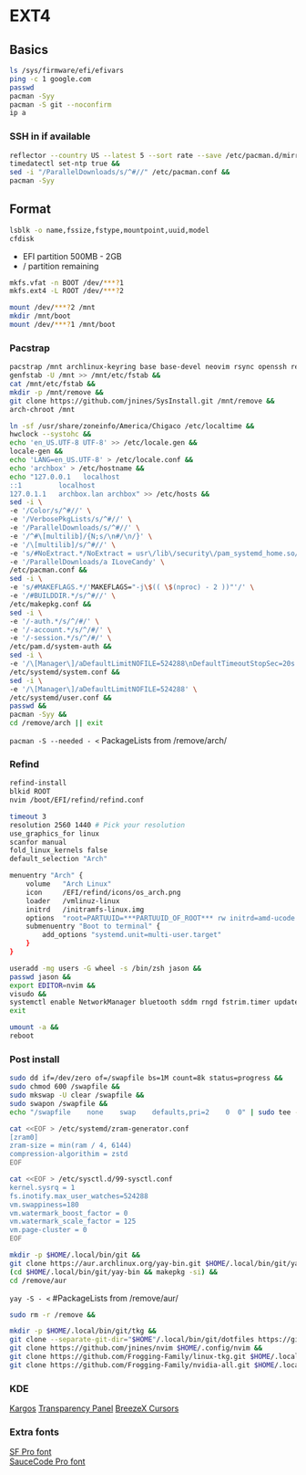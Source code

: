 # EXT4

## Basics

```zsh
ls /sys/firmware/efi/efivars
ping -c 1 google.com
passwd
pacman -Syy
pacman -S git --noconfirm
ip a
```

### SSH in if available

```zsh
reflector --country US --latest 5 --sort rate --save /etc/pacman.d/mirrorlist &&
timedatectl set-ntp true &&
sed -i "/ParallelDownloads/s/^#//" /etc/pacman.conf &&
pacman -Syy
```

## Format

```zsh
lsblk -o name,fssize,fstype,mountpoint,uuid,model
cfdisk
```

- EFI partition 500MB - 2GB
- / partition remaining

```zsh
mkfs.vfat -n BOOT /dev/***?1
mkfs.ext4 -L ROOT /dev/***?2

mount /dev/***?2 /mnt
mkdir /mnt/boot
mount /dev/***?1 /mnt/boot
```

### Pacstrap

```zsh
pacstrap /mnt archlinux-keyring base base-devel neovim rsync openssh reflector git &&
genfstab -U /mnt >> /mnt/etc/fstab &&
cat /mnt/etc/fstab &&
mkdir -p /mnt/remove &&
git clone https://github.com/jnines/SysInstall.git /mnt/remove &&
arch-chroot /mnt
```

```zsh
ln -sf /usr/share/zoneinfo/America/Chigaco /etc/localtime &&
hwclock --systohc &&
echo 'en_US.UTF-8 UTF-8' >> /etc/locale.gen &&
locale-gen &&
echo 'LANG=en_US.UTF-8' > /etc/locale.conf &&
echo 'archbox' > /etc/hostname &&
echo "127.0.0.1   localhost
::1         localhost
127.0.1.1   archbox.lan archbox" >> /etc/hosts &&
sed -i \
-e '/Color/s/^#//' \
-e '/VerbosePkgLists/s/^#//' \
-e '/ParallelDownloads/s/^#//' \
-e '/^#\[multilib]/{N;s/\n#/\n/}' \
-e '/\[multilib]/s/^#//' \
-e 's/#NoExtract.*/NoExtract = usr\/lib\/security\/pam_systemd_home.so/' \
-e '/ParallelDownloads/a ILoveCandy' \
/etc/pacman.conf &&
sed -i \
-e 's/#MAKEFLAGS.*/'MAKEFLAGS="-j\$(( \$(nproc) - 2 ))"'/' \
-e '/#BUILDDIR.*/s/^#//' \
/etc/makepkg.conf &&
sed -i \
-e '/-auth.*/s/^/#/' \
-e '/-account.*/s/^/#/' \
-e '/-session.*/s/^/#/' \
/etc/pam.d/system-auth &&
sed -i \
-e '/\[Manager\]/aDefaultLimitNOFILE=524288\nDefaultTimeoutStopSec=20s' \
/etc/systemd/system.conf &&
sed -i \
-e '/\[Manager\]/aDefaultLimitNOFILE=524288' \
/etc/systemd/user.conf &&
passwd &&
pacman -Syy &&
cd /remove/arch || exit
```

`pacman -S --needed - <`
PackageLists from /remove/arch/

### Refind

```zsh
refind-install
blkid ROOT
nvim /boot/EFI/refind/refind.conf
```

```zsh
timeout 3
resolution 2560 1440 # Pick your resolution
use_graphics_for linux
scanfor manual
fold_linux_kernels false
default_selection "Arch"

menuentry "Arch" {
    volume   "Arch Linux"
    icon     /EFI/refind/icons/os_arch.png
    loader   /vmlinuz-linux
    initrd   /initramfs-linux.img
    options  "root=PARTUUID=***PARTUUID_OF_ROOT*** rw initrd=amd-ucode.img rcu_nocbs=0-15 acpi_enforce_resources=lax nowatchdog nvidia-drm.modeset=1 amd_pstate=guided"
    submenuentry "Boot to terminal" {
        add_options "systemd.unit=multi-user.target"
    }
}
```

```zsh
useradd -mg users -G wheel -s /bin/zsh jason &&
passwd jason &&
export EDITOR=nvim &&
visudo &&
systemctl enable NetworkManager bluetooth sddm rngd fstrim.timer updatedb.timer cups cronie avahi-daemon.service logrotate.timer paccache.timer &&
exit

umount -a &&
reboot
```

### Post install

```zsh
sudo dd if=/dev/zero of=/swapfile bs=1M count=8k status=progress &&
sudo chmod 600 /swapfile &&
sudo mkswap -U clear /swapfile &&
sudo swapon /swapfile &&
echo "/swapfile    none    swap    defaults,pri=2    0  0" | sudo tee -a /etc/fstab &&

cat <<EOF > /etc/systemd/zram-generator.conf
[zram0]
zram-size = min(ram / 4, 6144)
compression-algorithim = zstd
EOF

cat <<EOF > /etc/sysctl.d/99-sysctl.conf
kernel.sysrq = 1
fs.inotify.max_user_watches=524288
vm.swappiness=180
vm.watermark_boost_factor = 0
vm.watermark_scale_factor = 125
vm.page-cluster = 0
EOF

mkdir -p $HOME/.local/bin/git &&
git clone https://aur.archlinux.org/yay-bin.git $HOME/.local/bin/git/yay-bin &&
(cd $HOME/.local/bin/git/yay-bin && makepkg -si) &&
cd /remove/aur
```

`yay -S - <` #PackageLists from /remove/aur/

```zsh
sudo rm -r /remove &&
```

```zsh
mkdir -p $HOME/.local/bin/git/tkg &&
git clone --separate-git-dir="$HOME"/.local/bin/git/dotfiles https://github.com/jnines/dotfiles.git "$HOME"/.local/bin/git/dotf &&
git clone https://github.com/jnines/nvim $HOME/.config/nvim &&
git clone https://github.com/Frogging-Family/linux-tkg.git $HOME/.local/bin/git/tkg/linux-tkg &&
git clone https://github.com/Frogging-Family/nvidia-all.git $HOME/.local/bin/git/tkg/nvidia-all
```

### KDE

[Kargos](https://github.com/sanniou/kargos6)
[Transparency Panel](https://github.com/TheEssem/paneltransparencybutton)
[BreezeX Cursors](https://github.com/ful1e5/BreezeX_Cursor)

### Extra fonts

[SF Pro font](https://github.com/sahibjotsaggu/San-Francisco-Pro-Fonts)  
[SauceCode Pro font](https://github.com/ryanoasis/nerd-fonts/blob/master/patched-fonts/SourceCodePro/Regular/complete/Sauce%20Code%20Pro%20Nerd%20Font%20Complete%20Mono%20Windows%20Compatible.ttf)
